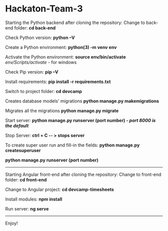 # Hackaton-Team-3

Starting the Python backend after cloning the repository:
Change to back-end folder:
**cd back-end**

Check Python version:
**python –V**

Create a Python environment:
**python(3) -m venv env**

Activate the Python environment:
**source env/bin/activate**
*env/Scripts/activate* - for windows

Check Pip version:
**pip –V**

Install requirements:
**pip install -r requirements.txt**

Switch to project folder:
**cd devcamp**

Creates database models' migrations
**python manage.py makemigrations**

Migrates all the migrations
**python manage.py migrate**

Start server:
**python manage.py runserver (port number) - *port 8000 is the default***

Stop Server:
**ctrl + C -- > stops server**

To create super user run and fill-in the fields:
**python manage.py createsuperuser**

**python manage.py runserver (port number)**

------------------------------------------------------------------------------

Starting Angular front-end after cloning the repository:
Change to front-end folder:
**cd front-end**

Change to Angular project:
**cd devcamp-timesheets**

Install modules:
**npm install**

Run server:
**ng serve**

------------------------------------------------------------------------------

Enjoy! 


